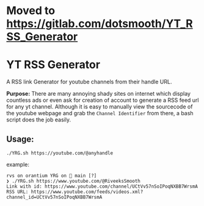 # Moved to https://gitlab.com/dotsmooth/YT_RSS_Generator
# YT RSS Generator
A RSS link Generator for youtube channels from their handle URL.

**Purpose:** There are many annoying shady sites on internet which display countless ads or even ask for creation of account to generate a RSS feed url for any yt channel. Although it is easy to manually view the sourcecode of the youtube webpage and grab the `Channel Identifier` from there, a bash script does the job easily.

## Usage:


```
./YRG.sh https://youtube.com/@anyhandle
```
example:
```
rvs on orantium YRG on  main [?] 
❯ ./YRG.sh https://www.youtube.com/@RiveeksSmooth
Link with id: https://www.youtube.com/channel/UCtVv57nSoIPoqNXBB7WrsmA
RSS URL: https://www.youtube.com/feeds/videos.xml?channel_id=UCtVv57nSoIPoqNXBB7WrsmA
```

